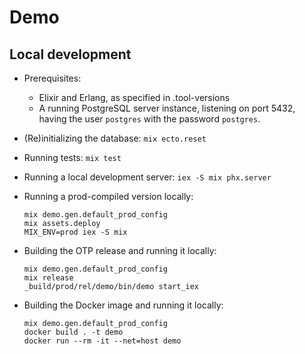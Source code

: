 # Demo

## Local development

  - Prerequisites:
    - Elixir and Erlang, as specified in .tool-versions
    - A running PostgreSQL server instance, listening on port 5432, having the user `postgres` with the password `postgres`.
  - (Re)initializing the database: `mix ecto.reset`
  - Running tests: `mix test`
  - Running a local development server: `iex -S mix phx.server`

  - Running a prod-compiled version locally:

        mix demo.gen.default_prod_config
        mix assets.deploy
        MIX_ENV=prod iex -S mix

  - Building the OTP release and running it locally:

        mix demo.gen.default_prod_config
        mix release
        _build/prod/rel/demo/bin/demo start_iex

  - Building the Docker image and running it locally:

        mix demo.gen.default_prod_config
        docker build . -t demo
        docker run --rm -it --net=host demo
